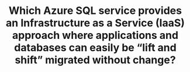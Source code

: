 ---
title: "Which Azure SQL service provides an Infrastructure as a Service (IaaS) approach where applications and databases can easily be “lift and shift” migrated without change?"
type: "question"
layout: "single"
answers:
    - id: answer1
      title: "Azure SQL Managed Instance"
      explain: "Azure SQL Managed Instance is a Platform as a Service (PaaS) offering, not IaaS."

    - id: answer2
      title: "SQL Server on Azure VMs"
      correct: true

    - id: answer3
      title: "Azure SQL Database"
      explain: "Azure SQL Database is a Platform as a Service (PaaS) offering, not IaaS."

    - id: answer4
      title: "Azure SQL Hyperscale"
      explain: "Azure SQL Hyperscale is a highly scalable service tier of Azure SQL Database, but it is not an IaaS offering."
---